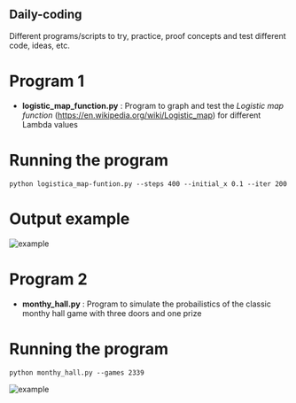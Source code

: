 ## Daily-coding
Different programs/scripts  to try, practice, proof concepts  and test different code, ideas, etc.

# Program 1
- **logistic_map_function.py** : Program to graph and test the *Logistic map function* (https://en.wikipedia.org/wiki/Logistic_map) for different Lambda values

# Running the program

` python logistica_map-funtion.py --steps 400 --initial_x 0.1 --iter 200 `

# Output example

![example](https://github.com/rafaelmata357/Daily-coding/blob/master/logistic-example.png)


# Program 2
- **monthy_hall.py** : Program to simulate the probailistics of the classic monthy hall game with three doors and one prize

# Running the program

`python monthy_hall.py --games 2339 `

![example](https://github.com/rafaelmata357/Daily-coding/blob/master/monty-hall.png)
